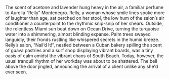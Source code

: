 The scent of acetone and lavender hung heavy in the air, a familiar perfume to Aurelia “Relly”  Montenegro.  Relly, a woman whose smile lines spoke more of laughter than age, sat perched on her stool, the low hum of the salon’s air conditioner a counterpoint to the rhythmic snip-snip of her shears.  Outside, the relentless Miami sun beat down on Ocean Drive, turning the turquoise water into a shimmering, almost blinding expanse.  Palm trees swayed languidly, their fronds rustling like whispered secrets in the humid breeze. Relly’s salon, “Nail’d It!”, nestled between a Cuban bakery spilling the scent of guava pastries and a surf shop displaying vibrant boards, was a tiny oasis of calm amidst the vibrant chaos of South Beach.  Today, however, the usual tranquil rhythm of her workday was about to be shattered.  The bell above the door jingled, announcing the arrival of a client unlike any she'd ever seen.
